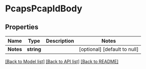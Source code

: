 # PcapsPcapIdBody

## Properties
Name | Type | Description | Notes
------------ | ------------- | ------------- | -------------
**Notes** | **string** |  | [optional] [default to null]

[[Back to Model list]](../README.md#documentation-for-models) [[Back to API list]](../README.md#documentation-for-api-endpoints) [[Back to README]](../README.md)

